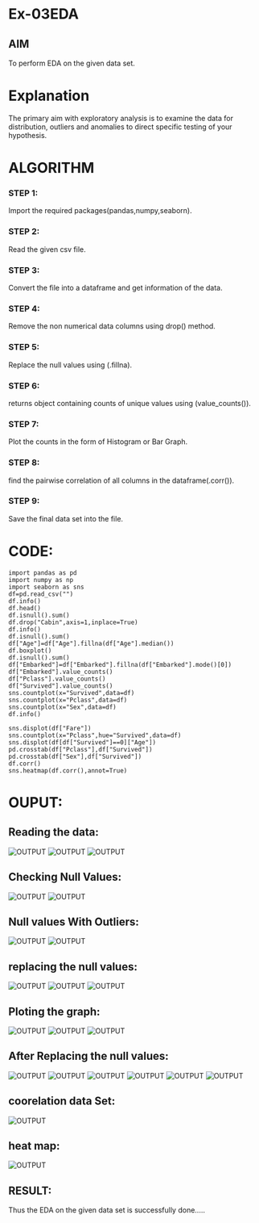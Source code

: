 # Ex-03EDA

## AIM
To perform EDA on the given data set. 

# Explanation
The primary aim with exploratory analysis is to examine the data for distribution, outliers and 
anomalies to direct specific testing of your hypothesis.
 
# ALGORITHM
### STEP 1:
Import the required packages(pandas,numpy,seaborn).
### STEP 2:
Read the given csv file.
### STEP 3:
Convert the file into a dataframe and get information of the data.
### STEP 4:
Remove the non numerical data columns using drop() method.
### STEP 5:
Replace the null values using (.fillna).
### STEP 6:
returns object containing counts of unique values using (value_counts()).
### STEP 7:
Plot the counts in the form of Histogram or Bar Graph.
### STEP 8:
find the pairwise correlation of all columns in the dataframe(.corr()).
### STEP 9:
Save the final data set into the file.



# CODE:
```
import pandas as pd
import numpy as np
import seaborn as sns
df=pd.read_csv("")
df.info()
df.head()
df.isnull().sum()
df.drop("Cabin",axis=1,inplace=True)
df.info()
df.isnull().sum()
df["Age"]=df["Age"].fillna(df["Age"].median())
df.boxplot()
df.isnull().sum()
df["Embarked"]=df["Embarked"].fillna(df["Embarked"].mode()[0])
df["Embarked"].value_counts()
df["Pclass"].value_counts()
df["Survived"].value_counts()
sns.countplot(x="Survived",data=df)
sns.countplot(x="Pclass",data=df)
sns.countplot(x="Sex",data=df)
df.info()

sns.displot(df["Fare"])
sns.countplot(x="Pclass",hue="Survived",data=df)
sns.displot(df[df["Survived"]==0]["Age"])
pd.crosstab(df["Pclass"],df["Survived"])
pd.crosstab(df["Sex"],df["Survived"])
df.corr()
sns.heatmap(df.corr(),annot=True)
```
# OUPUT:
## Reading the data:

![OUTPUT](ot1.png)
![OUTPUT](ot2.png)
![OUTPUT](ot34.png)
## Checking Null Values:

![OUTPUT](ot3.png)
![OUTPUT](ot4.png)
## Null values With Outliers:

![OUTPUT](ot5.png)
![OUTPUT](ot6.png)
## replacing the null values:
![OUTPUT](ot7.png)
![OUTPUT](ot8.png)
![OUTPUT](ot9.png)
## Ploting the graph:

![OUTPUT](ot10.png)
![OUTPUT](ot11.png)
![OUTPUT](ot12.png)
## After Replacing the null values:

![OUTPUT](ot13.png)
![OUTPUT](ot14.png)
![OUTPUT](ot15.png)
![OUTPUT](ot16.png)
![OUTPUT](ot17.png)
![OUTPUT](ot18.png)
## coorelation data Set:
![OUTPUT](19.png)

## heat map:
![OUTPUT](ot20.png)







## RESULT:
Thus the EDA on the given data set is  successfully done.....


